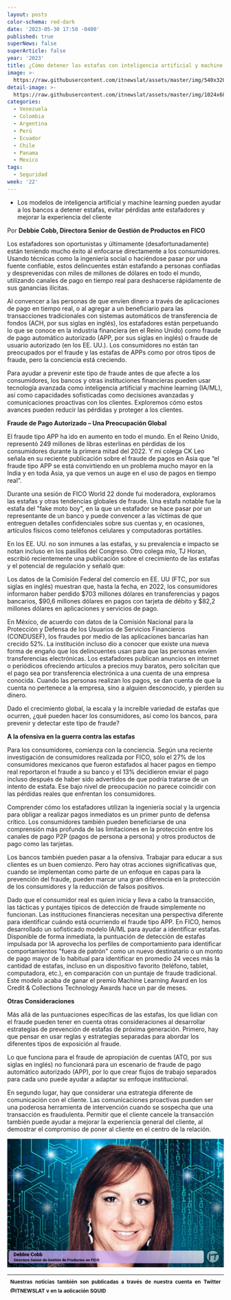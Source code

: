 ```yaml
---
layout: posts
color-schema: red-dark
date: '2023-05-30 17:50 -0400'
published: true
superNews: false
superArticle: false
year: '2023'
title: ¿Cómo detener las estafas con inteligencia artificial y machine learning?
image: >-
  https://raw.githubusercontent.com/itnewslat/assets/master/img/540x320/Debbie-Cobb-p.jpg
detail-image: >-
  https://raw.githubusercontent.com/itnewslat/assets/master/img/1024x680/Debbie-Cobb-g.jpg
categories:
  - Venezuela
  - Colombia
  - Argentina
  - Perú
  - Ecuador
  - Chile
  - Panama
  - Mexico
tags:
  - Seguridad
week: '22'
---
```

- Los modelos de inteligencia artificial y machine learning pueden ayudar a los bancos a detener estafas, evitar pérdidas ante estafadores y mejorar la experiencia del cliente

Por **Debbie Cobb, Directora Senior de Gestión de Productos en FICO**

Los estafadores son oportunistas y últimamente (desafortunadamente) están teniendo mucho éxito al enfocarse directamente a los consumidores. Usando técnicas como la ingeniería social o haciéndose pasar por una fuente confiable, estos delincuentes están estafando a personas confiadas y desprevenidas con miles de millones de dólares en todo el mundo, utilizando canales de pago en tiempo real para deshacerse rápidamente de sus ganancias ilícitas.

Al convencer a las personas de que envíen dinero a través de aplicaciones de pago en tiempo real, o al agregar a un beneficiario para las transacciones tradicionales con sistemas automáticos de transferencia de fondos (ACH, por sus siglas en inglés), los estafadores están perpetuando lo que se conoce en la industria financiera (en el Reino Unido)  como fraude de pago automático autorizado (APP, por sus siglas en inglés) o fraude de usuario autorizado (en los EE. UU.). Los consumidores no están tan preocupados por el fraude y las estafas de APPs como por otros tipos de fraude, pero la conciencia está creciendo.

Para ayudar a prevenir este tipo de fraude antes de que afecte a los consumidores, los bancos y otras instituciones financieras pueden usar tecnología avanzada como inteligencia artificial y machine learning (IA/ML), así como capacidades sofisticadas como decisiones avanzadas y comunicaciones proactivas con los clientes. Exploremos cómo estos avances pueden reducir las pérdidas y proteger a los clientes.

**Fraude de Pago Autorizado – Una Preocupación Global**

El fraude tipo APP ha ido en aumento en todo el mundo. En el Reino Unido, representó 249 millones de libras esterlinas en pérdidas de los consumidores durante la primera mitad del 2022. Y mi colega CK Leo señala en su reciente publicación sobre el fraude de pagos en Asia que “el fraude tipo APP se está convirtiendo en un problema mucho mayor en la India y en toda Asia, ya que vemos un auge en el uso de pagos en tiempo real”.

Durante una sesión de FICO World 22 donde fui moderadora, exploramos las estafas y otras tendencias globales de fraude. Una estafa notable fue la estafa del "fake moto boy", en la que un estafador se hace pasar por un representante de un banco y puede convencer a las víctimas de que entreguen detalles confidenciales sobre sus cuentas y, en ocasiones, artículos físicos como teléfonos celulares y computadoras portátiles.

En los EE. UU. no son inmunes a las estafas, y su prevalencia e impacto se notan incluso en los pasillos del Congreso. Otro colega mío, TJ Horan, escribió recientemente una publicación sobre el crecimiento de las estafas y el potencial de regulación y señaló que:

Los datos de la Comisión Federal del comercio en EE. UU (FTC, por sus siglas en inglés)  muestran que, hasta la fecha, en 2022, los consumidores informaron haber perdido $703 millones dólares en transferencias y pagos bancarios, $90,6 millones dólares en pagos con tarjeta de débito y $82,2 millones dólares  en aplicaciones y servicios de pago.

En México, de acuerdo con datos de la Comisión Nacional para la Protección y Defensa de los Usuarios de Servicios Financieros (CONDUSEF), los fraudes por medio de las aplicaciones bancarias han crecido 52%. La institución incluso dio a conocer que existe una nueva forma de engaño que los delincuentes usan para que las personas envíen transferencias electrónicas. Los estafadores publican anuncios en internet o periódicos ofreciendo artículos a precios muy baratos, pero solicitan que el pago sea por transferencia electrónica a una cuenta de una empresa conocida. Cuando las personas realizan los pagos, se dan cuenta de que la cuenta no pertenece a la empresa, sino a alguien desconocido, y pierden su dinero.

Dado el crecimiento global, la escala y la increíble variedad de estafas que ocurren, ¿qué pueden hacer los consumidores, así como los bancos, para prevenir y detectar este tipo de fraude?

**A la ofensiva en la guerra contra las estafas**

Para los consumidores, comienza con la conciencia. Según una reciente investigación de consumidores realizada por FICO, sólo el 27% de los consumidores mexicanos que fueron estafados al hacer pagos en tiempo real reportaron el fraude a su banco y el 13% decidieron enviar el pago incluso después de haber sido advertidos de que podría tratarse de un intento de estafa. Ese bajo nivel de preocupación no parece coincidir con las pérdidas reales que enfrentan los consumidores.

Comprender cómo los estafadores utilizan la ingeniería social y la urgencia para obligar a realizar pagos inmediatos es un primer punto de defensa crítico. Los consumidores también pueden beneficiarse de una comprensión más profunda de las limitaciones en la protección entre los canales de pago P2P (pagos de persona a persona) y otros productos de pago como las tarjetas.

Los bancos también pueden pasar a la ofensiva. Trabajar para educar a sus clientes es un buen comienzo. Pero hay otras acciones significativas que, cuando se implementan como parte de un enfoque en capas para la prevención del fraude, pueden marcar una gran diferencia en la protección de los consumidores y la reducción de falsos positivos.

Dado que el consumidor real es quien inicia y lleva a cabo la transacción, las tácticas y puntajes típicos de detección de fraude simplemente no funcionan. Las instituciones financieras necesitan una perspectiva diferente para identificar cuándo está ocurriendo el fraude tipo APP. En FICO, hemos desarrollado un sofisticado modelo IA/ML para ayudar a identificar estafas. Disponible de forma inmediata, la puntuación de detección de estafas impulsada por IA aprovecha los perfiles de comportamiento para identificar comportamientos "fuera de patrón" como un nuevo destinatario o un monto de pago mayor de lo habitual para identificar en promedio 24 veces más la cantidad de estafas, incluso en un dispositivo favorito (teléfono, tablet, computadora, etc.), en comparación con un puntaje de fraude tradicional. Este modelo acaba de ganar el premio Machine Learning Award en los Credit & Collections Technology Awards hace un par de meses.

**Otras Consideraciones**

Más allá de las puntuaciones específicas de las estafas, los que lidian con el fraude pueden tener en cuenta otras consideraciones al desarrollar estrategias de prevención de estafas de próxima generación. Primero, hay que pensar en usar reglas y estrategias separadas para abordar los diferentes tipos de exposición al fraude.

Lo que funciona para el fraude de apropiación de cuentas (ATO, por sus siglas en inglés) no funcionará para un escenario de fraude de pago automático autorizado (APP), por lo que crear flujos de trabajo separados para cada uno puede ayudar a adaptar su enfoque institucional.

En segundo lugar, hay que considerar una estrategia diferente de comunicación con el cliente. Las comunicaciones proactivas pueden ser una poderosa herramienta de intervención cuando se sospecha que una transacción es fraudulenta. Permitir que el cliente cancele la transacción también puede ayudar a mejorar la experiencia general del cliente, al demostrar el compromiso de poner al cliente en el centro de la relación.

![](https://raw.githubusercontent.com/itnewslat/assets/master/img/540x320/Debbie-Cobb-p.jpg)

<table style="height: 42px;" width="569">
<tbody>
<tr>
<td style="text-align: justify;"><sub><strong>Nuestras noticias también son publicadas a través de nuestra cuenta en Twitter <a href="https://twitter.com/itnewslat?lang=es">@ITNEWSLAT</a> y en la aplicación <a href="https://squidapp.co/en/">SQUID</a></strong></sub></td>
</tr>
</tbody>
</table>